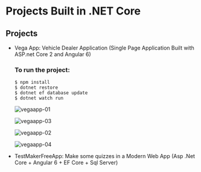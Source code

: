 # Projects Built in .NET Core

## Projects

- Vega App:  Vehicle Dealer Application 
    (Single Page Application Built with ASP.net Core 2 and Angular 6)

	### To run the project: 
	```
	$ npm install
	$ dotnet restore
	$ dotnet ef database update
	$ dotnet watch run 
	```
	![vegaapp-01](https://user-images.githubusercontent.com/16227412/49012695-f5ea7700-f158-11e8-9d4d-1dc28f91cfae.gif)

	![vegaapp-03](https://user-images.githubusercontent.com/16227412/49012745-1d414400-f159-11e8-908e-43c0aaaaa138.gif)

	![vegaapp-02](https://user-images.githubusercontent.com/16227412/49012775-334f0480-f159-11e8-96db-6e98de849cb9.gif)

	![vegaapp-04](https://user-images.githubusercontent.com/16227412/49012790-4235b700-f159-11e8-9e10-c47922af894a.gif)

- TestMakerFreeApp: Make some quizzes in a Modern Web App 
	(Asp .Net Core + Angular 6 + EF Core + Sql Server)

 



